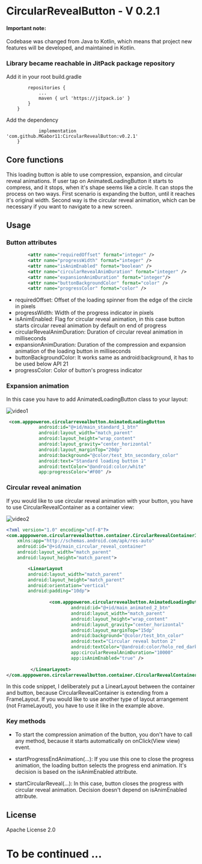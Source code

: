 # CircularRevealButton - V 0.2.1

#### Important note:
Codebase was changed from Java to Kotlin, which means that project new features will be developed, and maintained in Kotlin.

### Library became reachable in JitPack package repository
Add it in your root build.gradle
```allprojects {
		repositories {
			...
			maven { url 'https://jitpack.io' }
		}
	}
```
Add the dependency
```dependencies {
	        implementation 'com.github.MGabor11:CircularRevealButton:v0.2.1'
	}
```

## Core functions
This loading button is able to use compression, expansion, and circular reveal animations. If user tap on AnimatedLoadingButton it starts to compress, and it stops, when it's shape seems like a circle. It can stops the process on two ways. First scenario is expanding the button, until it reaches it's original width. Second way is the circular reveal animation, which can be necessary if you want to navigate to a new screen. 

## Usage
### Button attributes
```XML
        <attr name="requiredOffset" format="integer" /> 
        <attr name="progressWidth" format="integer" />
        <attr name="isAnimEnabled" format="boolean" />
        <attr name="circularRevealAnimDuration" format="integer" />
        <attr name="expansionAnimDuration" format="integer"/>
        <attr name="buttonBackgroundColor" format="color" />
        <attr name="progressColor" format="color" />
```

- requiredOffset: Offset of the loading spinner from the edge of the circle in pixels
- progressWidth: Width of the progress indicator in pixels
- isAnimEnabled: Flag for circular reveal animation, in this case button starts circular reveal animation by default on end of progress
- circularRevealAnimDuration: Duration of circular reveal animation in milliseconds
- expansionAnimDuration: Duration of the compression and expansion animation of the loading button in milliseconds
- buttonBackgroundColor: It works same as android:background, it has to be used below API 21
- progressColor: Color of button's progress indicator

### Expansion animation
In this case you have to add AnimatedLoadingButton class to your layout:

![video1](https://user-images.githubusercontent.com/36195029/36480272-00b366ec-170c-11e8-8824-f711fce454de.gif)

```XML
 <com.apppoweron.circularrevealbutton.AnimatedLoadingButton
            android:id="@+id/main_standard_1_btn"
            android:layout_width="match_parent"
            android:layout_height="wrap_content"
            android:layout_gravity="center_horizontal"
            android:layout_marginTop="20dp"
            android:background="@color/test_btn_secondary_color"
            android:text="Standard loading button 1"
            android:textColor="@android:color/white"
            app:progressColor="#F00" />
```

### Circular reveal animation
If you would like to use circular reveal animation with your button, you have to use CircularRevealContainer as a container view:

![video2](https://user-images.githubusercontent.com/36195029/36480276-04023c56-170c-11e8-8e11-ad6f3661075c.gif)

```XML
<?xml version="1.0" encoding="utf-8"?>
<com.apppoweron.circularrevealbutton.container.CircularRevealContainerImpl xmlns:android="http://schemas.android.com/apk/res/android"
    xmlns:app="http://schemas.android.com/apk/res-auto"
    android:id="@+id/main_circular_reveal_container"
    android:layout_width="match_parent"
    android:layout_height="match_parent">

        <LinearLayout
        android:layout_width="match_parent"
        android:layout_height="match_parent"
        android:orientation="vertical"
        android:padding="10dp">
        
                <com.apppoweron.circularrevealbutton.AnimatedLoadingButton
                        android:id="@+id/main_animated_2_btn"
                        android:layout_width="match_parent"
                        android:layout_height="wrap_content"
                        android:layout_gravity="center_horizontal"
                        android:layout_marginTop="15dp"
                        android:background="@color/test_btn_color"
                        android:text="Circular reveal button 2"
                        android:textColor="@android:color/holo_red_dark"
                        app:circularRevealAnimDuration="10000"
                        app:isAnimEnabled="true" />
        
         </LinearLayout>
</com.apppoweron.circularrevealbutton.container.CircularRevealContainerImpl>
```
In this code snippet, I deliberately put a LinearLayout between the container and button, because CircularRevealContainer is extending from a FrameLayout. If you would like to use another type of layout arrangement (not FrameLayout), you have to use it like in the example above.

### Key methods
 - To start the compression animation of the button, you don't have to call any method, because it starts automatically on onClick(View view) event.

 - startProgressEndAnimation(...): If you use this one to close the progress animation, the loading button selects the progress end animation. It's decision is based on the isAnimEnabled attribute.
 
 - startCircularReveal(...): In this case, button closes the progress with circular reveal animation. Decision doesn't depend on isAnimEnabled attribute. 

## License
Apache License 2.0

# To be continued ...

